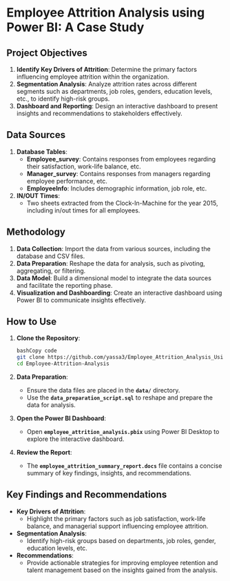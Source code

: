 # **Employee Attrition Analysis using Power BI: A Case Study**

## **Project Objectives**

1. **Identify Key Drivers of Attrition**: Determine the primary factors influencing employee attrition within the organization.
2. **Segmentation Analysis**: Analyze attrition rates across different segments such as departments, job roles, genders, education levels, etc., to identify high-risk groups.
3. **Dashboard and Reporting**: Design an interactive dashboard to present insights and recommendations to stakeholders effectively.

## **Data Sources**

1. **Database Tables**:
    - **Employee_survey**: Contains responses from employees regarding their satisfaction, work-life balance, etc.
    - **Manager_survey**: Contains responses from managers regarding employee performance, etc.
    - **EmployeeInfo**: Includes demographic information, job role, etc.
2. **IN/OUT Times**:
    - Two sheets extracted from the Clock-In-Machine for the year 2015, including in/out times for all employees.

## **Methodology**

1. **Data Collection**: Import the data from various sources, including the database and CSV files.
2. **Data Preparation**: Reshape the data for analysis, such as pivoting, aggregating, or filtering.
3. **Data Model**: Build a dimensional model to integrate the data sources and facilitate the reporting phase.
4. **Visualization and Dashboarding**: Create an interactive dashboard using Power BI to communicate insights effectively.


## **How to Use**

1. **Clone the Repository**:
    
    ```bash
    bashCopy code
    git clone https://github.com/yassa3/Employee_Attrition_Analysis_Using_PowerBi.git
    cd Employee-Attrition-Analysis
    
    ```
    
2. **Data Preparation**:
    - Ensure the data files are placed in the **`data/`** directory.
    - Use the **`data_preparation_script.sql`** to reshape and prepare the data for analysis.
3. **Open the Power BI Dashboard**:
    - Open **`employee_attrition_analysis.pbix`** using Power BI Desktop to explore the interactive dashboard.
4. **Review the Report**:
    - The **`employee_attrition_summary_report.docs`** file contains a concise summary of key findings, insights, and recommendations.

## **Key Findings and Recommendations**

- **Key Drivers of Attrition**:
    - Highlight the primary factors such as job satisfaction, work-life balance, and managerial support influencing employee attrition.
- **Segmentation Analysis**:
    - Identify high-risk groups based on departments, job roles, gender, education levels, etc.
- **Recommendations**:
    - Provide actionable strategies for improving employee retention and talent management based on the insights gained from the analysis.
